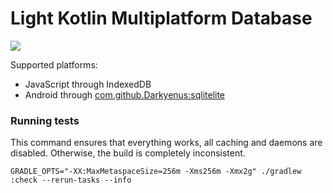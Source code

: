# Light Kotlin Multiplatform Database
[![](https://jitpack.io/v/com.darkyen/lkmp-database.svg)](https://jitpack.io/#com.darkyen/lkmp-database)

Supported platforms:
- JavaScript through IndexedDB
- Android through [com.github.Darkyenus:sqlitelite](https://github.com/Darkyenus/sqlitelite)

### Running tests

This command ensures that everything works, all caching and daemons are disabled.
Otherwise, the build is completely inconsistent.
```
GRADLE_OPTS="-XX:MaxMetaspaceSize=256m -Xms256m -Xmx2g" ./gradlew :check --rerun-tasks --info
```